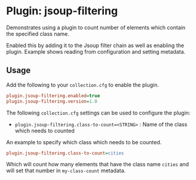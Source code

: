# Plugin: jsoup-filtering

Demonstrates using a plugin to count number of elements which contain the specified class name.

Enabled this by adding it to the Jsoup filter chain as well as enabling the plugin. 
Example shows reading from configuration and setting metadata.

## Usage

Add the following to your `collection.cfg` to enable the plugin.

```ini
plugin.jsoup-filtering.enabled=true
plugin.jsoup-filtering.version=1.0
```

The following `collection.cfg` settings can be used to configure the plugin:

* `plugin.jsoup-filtering.class-to-count=<STRING>` : Name of the class which needs to counted

An example to specify which class which needs to be counted.

```ini
plugin.jsoup-filtering.class-to-count=cities
```

Which will count how many elements that have the class name `cities` and will set that number in `my-class-count` metadata.